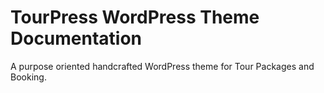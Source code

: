 # TourPress WordPress Theme Documentation

A purpose oriented handcrafted WordPress theme for Tour Packages and Booking.

<!--![img](docs/img/screenshot.png)-->
